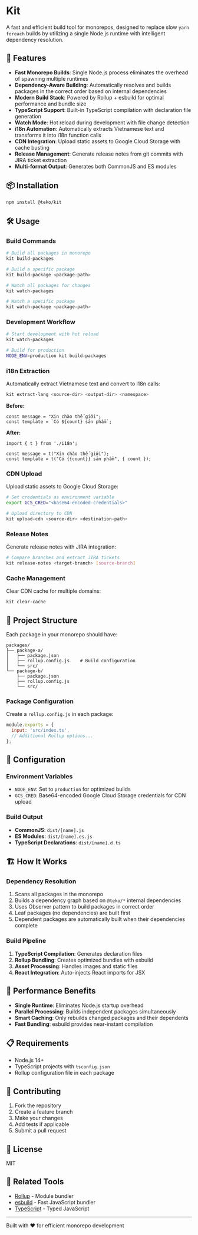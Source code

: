 # Kit

A fast and efficient build tool for monorepos, designed to replace slow `yarn foreach` builds by utilizing a single Node.js runtime with intelligent dependency resolution.

## 🚀 Features

- **Fast Monorepo Builds**: Single Node.js process eliminates the overhead of spawning multiple runtimes
- **Dependency-Aware Building**: Automatically resolves and builds packages in the correct order based on internal dependencies
- **Modern Build Stack**: Powered by Rollup + esbuild for optimal performance and bundle size
- **TypeScript Support**: Built-in TypeScript compilation with declaration file generation
- **Watch Mode**: Hot reload during development with file change detection
- **i18n Automation**: Automatically extracts Vietnamese text and transforms it into i18n function calls
- **CDN Integration**: Upload static assets to Google Cloud Storage with cache busting
- **Release Management**: Generate release notes from git commits with JIRA ticket extraction
- **Multi-format Output**: Generates both CommonJS and ES modules

## 📦 Installation

```bash
npm install @teko/kit
```

## 🛠️ Usage

### Build Commands

```bash
# Build all packages in monorepo
kit build-packages

# Build a specific package
kit build-package <package-path>

# Watch all packages for changes
kit watch-packages

# Watch a specific package
kit watch-package <package-path>
```

### Development Workflow

```bash
# Start development with hot reload
kit watch-packages

# Build for production
NODE_ENV=production kit build-packages
```

### i18n Extraction

Automatically extract Vietnamese text and convert to i18n calls:

```bash
kit extract-lang <source-dir> <output-dir> <namespace>
```

**Before:**
```tsx
const message = "Xin chào thế giới";
const template = `Có ${count} sản phẩm`;
```

**After:**
```tsx
import { t } from './i18n';

const message = t("Xin chào thế giới");
const template = t("Có {{count}} sản phẩm", { count });
```

### CDN Upload

Upload static assets to Google Cloud Storage:

```bash
# Set credentials as environment variable
export GCS_CRED="<base64-encoded-credentials>"

# Upload directory to CDN
kit upload-cdn <source-dir> <destination-path>
```

### Release Notes

Generate release notes with JIRA integration:

```bash
# Compare branches and extract JIRA tickets
kit release-notes <target-branch> [source-branch]
```

### Cache Management

Clear CDN cache for multiple domains:

```bash
kit clear-cache
```

## 📁 Project Structure

Each package in your monorepo should have:

```
packages/
├── package-a/
│   ├── package.json
│   ├── rollup.config.js    # Build configuration
│   └── src/
└── package-b/
    ├── package.json
    ├── rollup.config.js
    └── src/
```

### Package Configuration

Create a `rollup.config.js` in each package:

```javascript
module.exports = {
  input: 'src/index.ts',
  // Additional Rollup options...
};
```

## 🔧 Configuration

### Environment Variables

- `NODE_ENV`: Set to `production` for optimized builds
- `GCS_CRED`: Base64-encoded Google Cloud Storage credentials for CDN upload

### Build Output

- **CommonJS**: `dist/[name].js`
- **ES Modules**: `dist/[name].es.js`
- **TypeScript Declarations**: `dist/[name].d.ts`

## 🏗️ How It Works

### Dependency Resolution

1. Scans all packages in the monorepo
2. Builds a dependency graph based on `@teko/*` internal dependencies
3. Uses Observer pattern to build packages in correct order
4. Leaf packages (no dependencies) are built first
5. Dependent packages are automatically built when their dependencies complete

### Build Pipeline

1. **TypeScript Compilation**: Generates declaration files
2. **Rollup Bundling**: Creates optimized bundles with esbuild
3. **Asset Processing**: Handles images and static files
4. **React Integration**: Auto-injects React imports for JSX

## 🎯 Performance Benefits

- **Single Runtime**: Eliminates Node.js startup overhead
- **Parallel Processing**: Builds independent packages simultaneously
- **Smart Caching**: Only rebuilds changed packages and their dependents
- **Fast Bundling**: esbuild provides near-instant compilation

## 📋 Requirements

- Node.js 14+
- TypeScript projects with `tsconfig.json`
- Rollup configuration file in each package

## 🤝 Contributing

1. Fork the repository
2. Create a feature branch
3. Make your changes
4. Add tests if applicable
5. Submit a pull request

## 📄 License

MIT

## 🔗 Related Tools

- [Rollup](https://rollupjs.org/) - Module bundler
- [esbuild](https://esbuild.github.io/) - Fast JavaScript bundler
- [TypeScript](https://www.typescriptlang.org/) - Typed JavaScript

---

Built with ❤️ for efficient monorepo development
